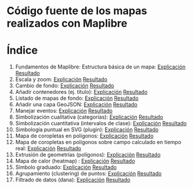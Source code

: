Código fuente de los mapas realizados con Maplibre
==================================================

# Índice

1. Fundamentos de Maplibre: Estructura básica de un mapa: [Explicación](src/1.md) [Resultado](https://josemamira.github.io/curso_maplibre/src/1.html)
2. Escala y zoom: [Explicación](src/2.md) [Resultado](j[osemamira.github.io/curso_maplibre/src/1.html](https://josemamira.github.io/curso_maplibre/src/2.html))
3. Cambio de fondo: [Explicación](src/3.md) [Resultado](j[osemamira.github.io/curso_maplibre/src/1.html](https://josemamira.github.io/curso_maplibre/src/3.html))
4. Añadir contenedores (ej. título): [Explicación](src/4.md) [Resultado](j[osemamira.github.io/curso_maplibre/src/1.html](https://josemamira.github.io/curso_maplibre/src/4.html))
5. Listado de mapas de fondo: [Explicación](src/5.md) [Resultado](j[osemamira.github.io/curso_maplibre/src/1.html](https://josemamira.github.io/curso_maplibre/src/5.html))
6. Añadir una capa GeoJSON: [Explicación](src/6.md) [Resultado](j[osemamira.github.io/curso_maplibre/src/1.html](https://josemamira.github.io/curso_maplibre/src/6.html))
7. Manejar eventos: [Explicación](src/7.md) [Resultado](https://josemamira.github.io/curso_maplibre/src/7.html)
8. Simbolización cualitativa (categorías): [Explicación](src/8.md) [Resultado](https://josemamira.github.io/curso_maplibre/src/8.html)
9. Simbolización cuantitativa (intervalos de clase): [Explicación](src/9.md) [Resultado](https://josemamira.github.io/curso_maplibre/src/9.html)
10. Simbología puntual en SVG (plugin): [Explicación](src/10.md) [Resultado](https://josemamira.github.io/curso_maplibre/src/10.html)
11. Mapa de coropletas en polígonos: [Explicación](src/11.md) [Resultado](https://josemamira.github.io/curso_maplibre/src/11.html)
12. Mapa de coropletas en polígonos sobre campo calculado en tiempo real: [Explicación](src/12.md) [Resultado](https://josemamira.github.io/curso_maplibre/src/12.html)
13. Extrusión de geometrías (polígonos): [Explicación](src/13.md) [Resultado](https://josemamira.github.io/curso_maplibre/src/13.html)
14. Mapa de calor (heatmap) : [Explicación](src/14.md) [Resultado](https://josemamira.github.io/curso_maplibre/src/14.html)
15. Símbolo graduado: [Explicación](src/15.md) [Resultado](https://josemamira.github.io/curso_maplibre/src/15.html)
16. Agrupamiento (clustering) de puntos: [Explicación](src/16.md) [Resultado](https://josemamira.github.io/curso_maplibre/src/16.html)
17. Filtrado de datos (dana): [Explicación](src/17.md) [Resultado](https://josemamira.github.io/curso_maplibre/src/17.html)

